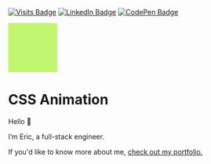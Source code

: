 <!-- 
- 👋 Hi, I’m @ericnjuki
- 👀 I’m interested in ...
- 🌱 I’m currently learning ...
- 💞️ I’m looking to collaborate on ...
- 📫 How to reach me ...
 -->
[![Visits Badge](https://badges.pufler.dev/visits/ericnjuki/ericnjuki)](https://ericnjuki.com)
[![LinkedIn Badge](https://img.shields.io/badge/LinkedIn-Profile-informational?style=flat&logo=linkedin&logoColor=white&color=0D76A8)](https://www.linkedin.com/in/ericnjuki/)
[![CodePen Badge](https://img.shields.io/badge/CodePen-Profile-informational?style=flat&logo=codepen&logoColor=white&color=black)](https://codepen.io/njuki)



<style> 
div#color-box {
  width: 100px;
  height: 100px;
  background-color: red;
  animation-name: example;
  animation-duration: 10s;
  animation-iteration-count: infinite;
}

@keyframes example {
  0% {background-color: #C2F970;}
  20% {background-color: #44344F;}
  40% {background-color: #564D80;}
  60% {background-color: #98A6D4;}
  800% {background-color: #D3FCD5;}
  100% {background-color: #C2F970;}
}
</style>
<div id="color-box"></div>
<h1>CSS Animation</h1>

Hello 👋

I’m Eric, a full-stack engineer.

If you'd like to know more about me, [check out my portfolio.](https://ericnjuki.com)


<!---
ericnjuki/ericnjuki is a ✨ special ✨ repository because its `README.md` (this file) appears on your GitHub profile.
You can click the Preview link to take a look at your changes.
--->
